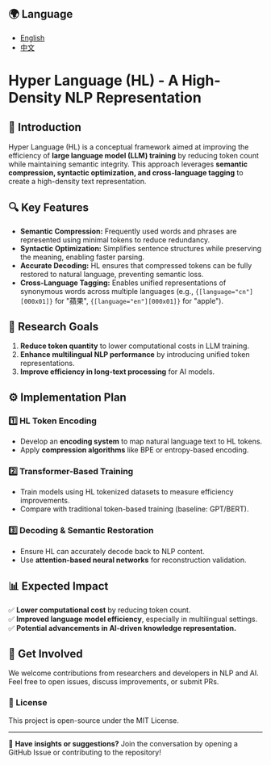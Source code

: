 ## 🌍 Language
- [English](README.md)
- [中文](README_zh.md)

# Hyper Language (HL) - A High-Density NLP Representation

## 📌 Introduction
Hyper Language (HL) is a conceptual framework aimed at improving the efficiency of **large language model (LLM) training** by reducing token count while maintaining semantic integrity. This approach leverages **semantic compression, syntactic optimization, and cross-language tagging** to create a high-density text representation.

## 🔍 Key Features
- **Semantic Compression:** Frequently used words and phrases are represented using minimal tokens to reduce redundancy.
- **Syntactic Optimization:** Simplifies sentence structures while preserving the meaning, enabling faster parsing.
- **Accurate Decoding:** HL ensures that compressed tokens can be fully restored to natural language, preventing semantic loss.
- **Cross-Language Tagging:** Enables unified representations of synonymous words across multiple languages (e.g., `{[language="cn"][000x01]}` for "蘋果", `{[language="en"][000x01]}` for "apple").

## 🎯 Research Goals
1. **Reduce token quantity** to lower computational costs in LLM training.
2. **Enhance multilingual NLP performance** by introducing unified token representations.
3. **Improve efficiency in long-text processing** for AI models.

## ⚙️ Implementation Plan
### 1️⃣ HL Token Encoding
- Develop an **encoding system** to map natural language text to HL tokens.
- Apply **compression algorithms** like BPE or entropy-based encoding.

### 2️⃣ Transformer-Based Training
- Train models using HL tokenized datasets to measure efficiency improvements.
- Compare with traditional token-based training (baseline: GPT/BERT).

### 3️⃣ Decoding & Semantic Restoration
- Ensure HL can accurately decode back to NLP content.
- Use **attention-based neural networks** for reconstruction validation.

## 📊 Expected Impact
✅ **Lower computational cost** by reducing token count.  
✅ **Improved language model efficiency**, especially in multilingual settings.  
✅ **Potential advancements in AI-driven knowledge representation.**  

## 📝 Get Involved
We welcome contributions from researchers and developers in NLP and AI. Feel free to open issues, discuss improvements, or submit PRs.

### 🔗 License
This project is open-source under the MIT License.

---

📢 **Have insights or suggestions?** Join the conversation by opening a GitHub Issue or contributing to the repository!

